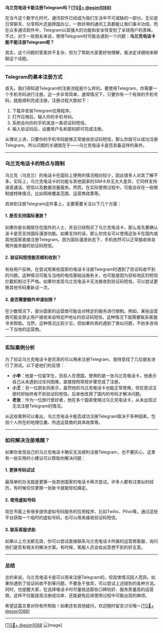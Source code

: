 **乌兰克电话卡能注册Telegram吗？[[TG💪+ @esim1088](https://t.me/s/esim1088)]**

在当今这个数字化时代，通讯软件已经成为我们生活中不可或缺的一部分。无论是日常聊天、分享照片还是跨国办公，一款好用的通讯工具都能让我们事半功倍。而在众多通讯软件中，Telegram以其强大的功能和安全性受到了全球用户的青睐。不过，对于一些朋友来说，使用Telegram时可能会遇到一个问题：**乌兰克电话卡能不能注册Telegram呢？**

其实，这个问题的答案并不复杂，但为了帮助大家更好地理解，我决定详细地来聊聊这个话题。

---

### Telegram的基本注册方式

首先，我们得知道Telegram的注册流程是什么样的。要使用Telegram，你需要一个手机号码进行注册。这一步非常简单，通常情况下，只要你有一个有效的手机号码，就能顺利完成注册。注册过程大致如下：

1. 下载并安装Telegram应用程序。
2. 打开应用后，输入你的手机号码。
3. 系统会向你的手机发送一条验证码短信。
4. 输入验证码后，设置用户名和密码即可完成注册。

从理论上讲，只要你的手机号码能够正常接收验证码短信，那么你就可以成功注册Telegram。所以问题的关键就在于——乌兰克电话卡是否具备这样的条件。

---

### 乌兰克电话卡的特点与限制

乌兰克（乌克兰）的电话卡在国际上使用的情况相对较少，因此很多人对其了解不多。实际上，乌兰克电话卡的功能与其他国家的SIM卡并无太大差异，它同样支持语音通话、短信以及数据流量服务。然而，在实际使用过程中，可能会存在一些限制或特殊情况，比如网络覆盖范围、运营商政策等。

具体到注册Telegram这件事上，主要需要关注以下几个方面：

#### 1. 是否支持国际漫游？
如果你是长期居住在国外的人士，并且已经购买了乌兰克电话卡，那么首先要确认该卡是否支持国际漫游功能。如果支持的话，那么你完全可以使用这张卡在国内或其他国家直接注册Telegram。因为国际漫游状态下，手机依然可以正常接收来自境外服务器的验证码短信。

#### 2. 验证码短信能否顺利收到？
有些用户反映，在尝试用某些国家的电话卡注册Telegram时遇到了验证码收不到的问题。这种情况可能与当地的电信基础设施有关，也可能是因为目标地区的短信拦截机制过于严格。如果你发现乌兰克电话卡无法接收到验证码短信，可以尝试更换其他号码重新试一次。

#### 3. 是否需要额外申请权限？
在少数情况下，部分国家的运营商可能会对特定的服务进行限制。例如，某些运营商可能会禁止用户接收来自特定IP地址的验证码短信，这种情况下就需要联系客服寻求帮助。当然，这种情况比较少见，但如果你真的遇到了类似问题，不妨多咨询一下当地的运营商。

---

### 实际案例分析

为了验证乌兰克电话卡是否真的可以用来注册Telegram，我特意找了几位朋友进行了测试。以下是他们的反馈：

- **小李**：他是一位留学生，目前人在德国，使用的是一张乌兰克电话卡。他表示自己从未遇到过任何困难，直接按照常规步骤完成了注册。
- **小王**：另一位朋友则表示，虽然他的乌兰克电话卡也能正常使用，但在尝试注册时却始终收不到验证码短信。后来他改用了国内的号码才解决问题。
- **老张**：作为一位旅行爱好者，他在多个国家使用过乌兰克电话卡，从未出现过无法注册Telegram的情况。

从这些案例可以看出，乌兰克电话卡能否成功注册Telegram取决于多种因素，包括个人所在的地理位置、所选运营商的具体政策等。

---

### 如何解决注册难题？

如果你发现自己的乌兰克电话卡确实无法顺利注册Telegram，也不要灰心，这里有一些实用的小建议可以帮助你解决问题：

#### 1. 更换号码试试
最简单的办法就是更换一张其他国家的电话卡再次尝试。许多人都有过类似的经历，有时候仅仅更换一张新卡就能轻松搞定。

#### 2. 使用虚拟号码
现在市面上有很多提供虚拟号码服务的应用程序，比如Twilio、Plivo等。通过这些平台获取一个临时的虚拟号码，也可以用来接收验证码短信。

#### 3. 联系客服求助
如果以上方法都无效，你可以尝试直接联系乌兰克电话卡所属的运营商客服，询问他们是否有相关的解决方案。有时候，客服人员会给出意想不到的好主意。

---

### 总结

总的来说，乌兰克电话卡是可以用来注册Telegram的，但具体情况因人而异。如果你遇到了验证码收不到等问题，不要急于放弃，可以尝试上述提到的各种方法。同时，也提醒大家，在选择电话卡时尽量挑选那些口碑较好、服务质量高的运营商，这样不仅能提高注册成功率，还能避免后续使用过程中可能出现的麻烦。

希望这篇文章对你有所帮助！如果还有其他疑问，欢迎随时留言讨论哦～[[TG💪+ @esim1088](https://t.me/s/esim1088)]

---

[[TG💪+ @esim1088](https://t.me/s/esim1088) ![Image](https://i.postimg.cc/4NQfJmqS/Snipaste-2025-05-13-00-14-12.png)]